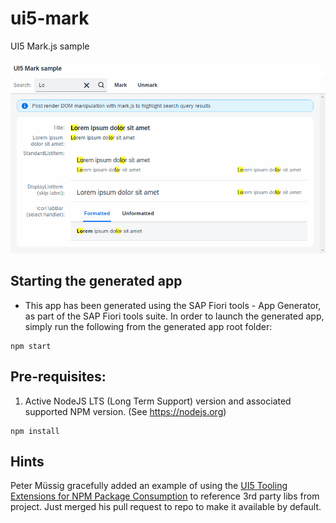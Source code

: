 # ui5-mark
UI5 Mark.js sample

![SAcreenshot animated](./ui5-mark.gif)

## Starting the generated app

-   This app has been generated using the SAP Fiori tools - App Generator, as part of the SAP Fiori tools suite.  In order to launch the generated app, simply run the following from the generated app root folder:

```
npm start
```

## Pre-requisites:

1. Active NodeJS LTS (Long Term Support) version and associated supported NPM version.  (See https://nodejs.org)

```
npm install
```

## Hints
Peter Müssig gracefully added an example of using the [UI5 Tooling Extensions for NPM Package Consumption](https://www.npmjs.com/package/ui5-tooling-modules) to reference 3rd party libs from project. Just merged his pull request to repo to make it available by default.